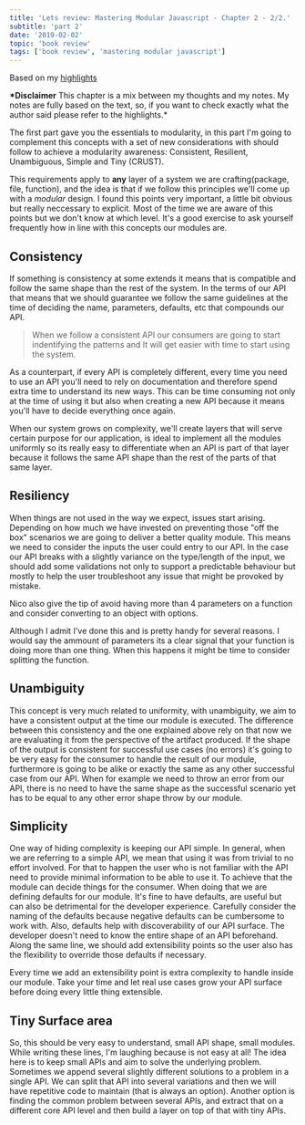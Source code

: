 ```yaml
---
title: 'Lets review: Mastering Modular Javascript - Chapter 2 - 2/2.'
subtitle: 'part 2'
date: '2019-02-02'
topic: 'book review'
tags: ['book review', 'mastering modular javascript']
---
```


Based on my [highlights](https://github.com/neomaxzero/m-quickreview/blob/master/mastering-modular-js/chapter-02.md)

**\*Disclaimer**
This chapter is a mix between my thoughts and my notes.
My notes are fully based on the text, so, if you want to check exactly what the author said please refer to the highlights.\*

The first part gave you the essentials to modularity, in this part I'm going to complement this concepts with a set of new considerations with should follow to achieve a modularity awareness: Consistent, Resilient, Unambiguous, Simple and Tiny (CRUST).

This requirements apply to **any** layer of a system we are crafting(package, file, function), and the idea is that if we follow this principles we'll come up with a _modular_ design. I found this points very important, a little bit obvious but really neccessary to explicit. Most of the time we are aware of this points but we don't know at which level. It's a good exercise to ask yourself frequently how in line with this concepts our modules are.

## Consistency

If something is consistency at some extends it means that is compatible and follow the same shape than the rest of the system. In the terms of our API that means that we should guarantee we follow the same guidelines at the time of deciding the name, parameters, defaults, etc that compounds our API.

> When we follow a consistent API our consumers are going to start indentifying the patterns and It will get easier with time to start using the system.

As a counterpart, if every API is completely different, every time you need to use an API you'll need to rely on documentation and therefore spend extra time to understand its new ways. This can be time consuming not only at the time of using it but also when creating a new API because it means you'll have to decide everything once again.

When our system grows on complexity, we'll create layers that will serve certain purpose for our application, is ideal to implement all the modules uniformly so its really easy to differentiate when an API is part of that layer because it follows the same API shape than the rest of the parts of that same layer.

## Resiliency

When things are not used in the way we expect, issues start arising. Depending on how much we have invested on preventing those "off the box" scenarios we are going to deliver a better quality module. This means we need to consider the inputs the user could entry to our API. In the case our API breaks with a slightly variance on the type/length of the input, we should add some validations not only to support a predictable behaviour but mostly to help the user troubleshoot any issue that might be provoked by mistake.

Nico also give the tip of avoid having more than 4 parameters on a function and consider converting to an object with options.

Although I admit I've done this and is pretty handy for several reasons. I would say the ammount of parameters its a clear signal that your function is doing more than one thing. When this happens it might be time to consider splitting the function.

## Unambiguity

This concept is very much related to uniformity, with unambiguity, we aim to have a consistent output at the time our module is executed. The difference between this consistency and the one explained above rely on that now we are evaluating it from the perspective of the artifact produced. If the shape of the output is consistent for successful use cases (no errors) it's going to be very easy for the consumer to handle the result of our module, furthermore is going to be alike or exactly the same as any other successful case from our API. When for example we need to throw an error from our API, there is no need to have the same shape as the successful scenario yet has to be equal to any other error shape throw by our module.

## Simplicity

One way of hiding complexity is keeping our API simple. In general, when we are referring to a simple API, we mean that using it was from trivial to no effort involved. For that to happen the user who is not familiar with the API need to provide minimal information to be able to use it. To achieve that the module can decide things for the consumer. When doing that we are defining defaults for our module. It's fine to have defaults, are useful but can also be detrimental for the developer experience. Carefully consider the naming of the defaults because negative defaults can be cumbersome to work with. Also, defaults help with discoverability of our API surface. The developer doesn't need to know the entire shape of an API beforehand. Along the same line, we should add extensibility points so the user also has the flexibility to override those defaults if necessary.

Every time we add an extensibility point is extra complexity to handle inside our module. Take your time and let real use cases grow your API surface before doing every little thing extensible.

## Tiny Surface area

So, this should be very easy to understand, small API shape, small modules. While writing these lines, I'm laughing because is not easy at all! The idea here is to keep small APIs and aim to solve the underlying problem. Sometimes we append several slightly different solutions to a problem in a single API. We can split that API into several variations and then we will have repetitive code to maintain (that is always an option). Another option is finding the common problem between several APIs, and extract that on a different core API level and then build a layer on top of that with tiny APIs.
